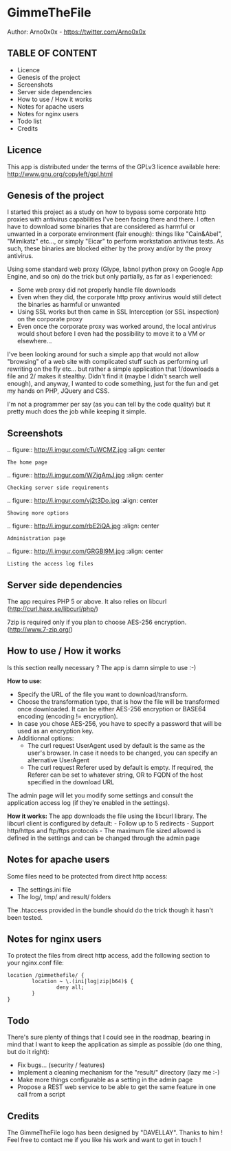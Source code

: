 GimmeTheFile
============

Author: Arno0x0x - https://twitter.com/Arno0x0x


TABLE OF CONTENT
----------------
- Licence
- Genesis of the project
- Screenshots
- Server side dependencies
- How to use / How it works
- Notes for apache users
- Notes for nginx users
- Todo list
- Credits

Licence
-------
This app is distributed under the terms of the GPLv3 licence available here:
http://www.gnu.org/copyleft/gpl.html


Genesis of the project
----------------------
I started this project as a study on how to bypass some corporate http proxies with antivirus capabilities I've been facing there and there.
I often have to download some binaries that are considered as harmful or unwanted in a corporate environment (fair enough): things like "Cain&Abel", "Mimikatz" etc..., or simply "Eicar" to perform
workstation antivirus tests. As such, these binaries are blocked either by the proxy and/or by the proxy antivirus.

Using some standard web proxy (Glype, labnol python proxy on Google App Engine, and so on) do the trick but only partially, as far as I experienced:
- Some web proxy did not properly handle file downloads
- Even when they did, the corporate http proxy antivirus would still detect the binaries as harmful or unwanted
- Using SSL works but then came in SSL Interception (or SSL inspection) on the corporate proxy
- Even once the corporate proxy was worked around, the local antivirus would shout before I even had the possibility to move it to a VM or elsewhere...

I've been looking around for such a simple app that would not allow "browsing" of a web site with complicated stuff such as performing url rewriting on the fly etc...
but rather a simple application that 1/downloads a file and 2/ makes it stealthy. Didn't find it (maybe I didn't search well enough), and anyway, I wanted to code something, just for the fun and get
my hands on PHP, JQuery and CSS.

I'm not a programmer per say (as you can tell by the code quality) but it pretty much does the job while keeping it simple.

Screenshots
-----------
.. figure:: http://i.imgur.com/cTuWCMZ.jpg
	:align: center

	The home page

.. figure:: http://i.imgur.com/WZjgAmJ.jpg
	:align: center

	Checking server side requirements

.. figure:: http://i.imgur.com/vj2t3Do.jpg
	:align: center

	Showing more options

.. figure:: http://i.imgur.com/rbE2iQA.jpg
	:align: center

	Administration page

.. figure:: http://i.imgur.com/GRGBl9M.jpg
	:align: center

	Listing the access log files

Server side dependencies
------------------------
The app requires PHP 5 or above.
It also relies on libcurl (http://curl.haxx.se/libcurl/php/)

7zip is required only if you plan to choose AES-256 encryption. (http://www.7-zip.org/)


How to use / How it works
-------------------------
Is this section really necessary ? The app is damn simple to use :-)

**How to use:**
- Specify the URL of the file you want to download/transform.
- Choose the transformation type, that is how the file will be transformed once downloaded. It can be either AES-256 encryption or BASE64 encoding (encoding != encryption).
- In case you chose AES-256, you have to specify a password that will be used as an encryption key.
- Additionnal options:
	- The curl request UserAgent used by default is the same as the user's browser. In case it needs to be changed, you can specify an alternative UserAgent
	- The curl request Referer used by default is empty. If required, the Referer can be set to whatever string, OR to FQDN of the host specified in the download URL

The admin page will let you modify some settings and consult the application access log (if they're enabled in the settings).
	
**How it works:**
The app downloads the file using the libcurl library. The libcurl client is configured by default:
	- Follow up to 5 redirects
	- Support http/https and ftp/ftps protocols
	- The maximum file sized allowed is defined in the settings and can be changed through the admin page


Notes for apache users
----------------------
Some files need to be protected from direct http access:
- The settings.ini file
- The log/, tmp/ and result/ folders

The .htaccess provided in the bundle should do the trick though it hasn't been tested.


Notes for nginx users
---------------------
To protect the files from direct http access, add the following section to your nginx.conf file:

```
location /gimmethefile/ {
		location ~ \.(ini|log|zip|b64)$ {
				deny all;    
		}    
}
``` 
	
Todo
----
There's sure plenty of things that I could see in the roadmap, bearing in mind that I want to keep the application as simple as possible (do one thing, but do it right):
- Fix bugs... (security / features)
- Implement a cleaning mechanism for the "result/" directory (lazy me :-)
- Make more things configurable as a setting in the admin page
- Propose a REST web service to be able to get the same feature in one call from a script


Credits
-------
The GimmeTheFile logo has been designed by "DAVELLAY". Thanks to him !
Feel free to contact me if you like his work and want to get in touch !